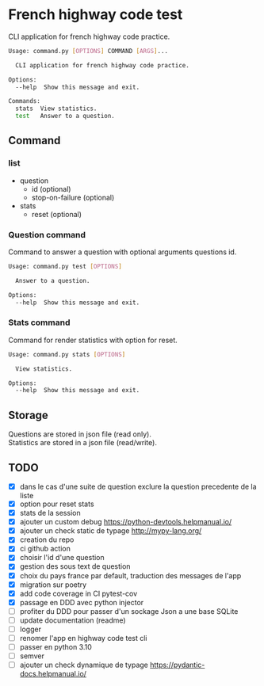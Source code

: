 # French highway code test

CLI application for french highway code practice.

```bash
Usage: command.py [OPTIONS] COMMAND [ARGS]...

  CLI application for french highway code practice.

Options:
  --help  Show this message and exit.

Commands:
  stats  View statistics.
  test   Answer to a question.
```

## Command 

### list

* question 
  * id (optional)
  * stop-on-failure (optional)
* stats
  * reset (optional)

### Question command

Command to answer a question with optional arguments questions id. 
```bash
Usage: command.py test [OPTIONS]

  Answer to a question.

Options:
  --help  Show this message and exit.

```

### Stats command

Command for render statistics with option for reset.
```bash
Usage: command.py stats [OPTIONS]

  View statistics.

Options:
  --help  Show this message and exit.

```

## Storage

Questions are stored in json file (read only).  
Statistics are stored in a json file (read/write).

## TODO

- [x] dans le cas d'une suite de question exclure la question precedente de la liste
- [x] option pour reset stats
- [x] stats de la session
- [x] ajouter un custom debug https://python-devtools.helpmanual.io/
- [x] ajouter un check static de typage http://mypy-lang.org/
- [x] creation du repo
- [x] ci github action
- [x] choisir l'id d'une question
- [x] gestion des sous text de question
- [x] choix du pays france par default, traduction des messages de l'app 
- [x] migration sur poetry 
- [x] add code coverage in CI pytest-cov
- [x] passage en DDD avec python injector
- [ ] profiter du DDD pour passer d'un sockage Json a une base SQLite
- [ ] update documentation (readme)
- [ ] logger
- [ ] renomer l'app en highway code test cli
- [ ] passer en python 3.10
- [ ] semver
- [ ] ajouter un check dynamique de typage https://pydantic-docs.helpmanual.io/
